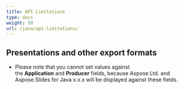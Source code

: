 ```yaml
---
title: API Limitations
type: docs
weight: 50
url: /java/api-limitations/
---
```


## **Presentations and other export formats**
- Please note that you cannot set values against the **Application** and **Producer** fields, because Aspose Ltd. and Aspose.Slides for Java x.x.x will be displayed against these fields.

